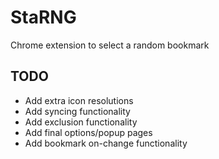 # StaRNG
Chrome extension to select a random bookmark

## TODO
- Add extra icon resolutions
- Add syncing functionality
- Add exclusion functionality
- Add final options/popup pages
- Add bookmark on-change functionality
